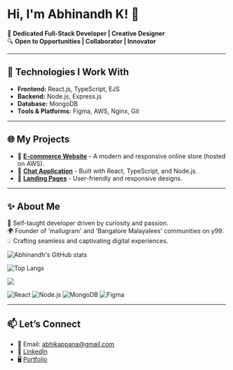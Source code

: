 # Hi, I'm Abhinandh K! 👋

🌟 **Dedicated Full-Stack Developer | Creative Designer**  
🔍 **Open to Opportunities | Collaborator | Innovator**

---

## 🔧 **Technologies I Work With**
- **Frontend:** React.js, TypeScript, EJS
- **Backend:** Node.js, Express.js
- **Database:** MongoDB
- **Tools & Platforms:** Figma, AWS, Nginx, Git

---

## 🌐 **My Projects**
- 🚀 [**E-commerce Website**](#) - A modern and responsive online store (hosted on AWS).
- 💬 [**Chat Application**](#) - Built with React, TypeScript, and Node.js.
- 🎨 [**Landing Pages**](#) - User-friendly and responsive designs.

---

## ✨ **About Me**
🌟 Self-taught developer driven by curiosity and passion.  
🌍 Founder of 'mallugram' and 'Bangalore Malayalees' communities on y99.  
💡 Crafting seamless and captivating digital experiences.

![Abhinandh's GitHub stats](https://github-readme-stats.vercel.app/api?username=your-username&show_icons=true&theme=radical)

![Top Langs](https://github-readme-stats.vercel.app/api/top-langs/?username=your-username&layout=compact&theme=radical)

![](https://github-profile-summary-cards.vercel.app/api/cards/profile-details?username=your-username&theme=radical)


![React](https://img.shields.io/badge/-React-blue?logo=react)
![Node.js](https://img.shields.io/badge/-Node.js-green?logo=node.js)
![MongoDB](https://img.shields.io/badge/-MongoDB-brightgreen?logo=mongodb)
![Figma](https://img.shields.io/badge/-Figma-lightgrey?logo=figma)

---

## 📫 **Let’s Connect**
- 📧 Email: abhikappana@gmail.com
- 💼 [LinkedIn](www.linkedin.com/in/abhikappana)  
- 🖥️ [Portfolio](https://abhinandh.vercel.app/)
